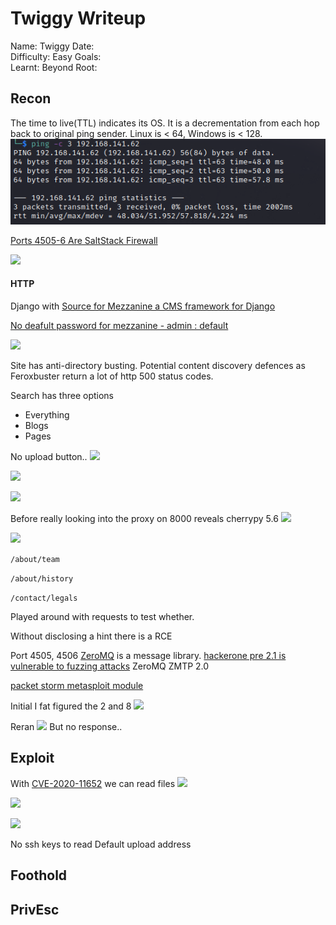 # Twiggy Writeup

Name: Twiggy
Date:  
Difficulty:  Easy
Goals:  
Learnt:
Beyond Root:
## Recon

The time to live(TTL) indicates its OS. It is a decrementation from each hop back to original ping sender. Linux is < 64, Windows is < 128.
![ping](OS-ProvingGrounds/Twiggy/Screenshots/ping.png)

[Ports 4505-6 Are SaltStack Firewall](https://docs.saltproject.io/en/latest/topics/tutorials/firewall.html)

![](serachsploit-salt.png)

#### HTTP
Django with [Source for Mezzanine a CMS framework for Django](https://github.com/stephenmcd/mezzanine)

[No deafult password for mezzanine - admin : default ](https://www.virtuozzo.com/company/blog/how-to-get-mezzanine-cms-inside-jelastic-cloud/)

![](xxs-mezzanine.png)

Site has anti-directory busting. Potential content discovery defences as Feroxbuster return a lot of http 500 status codes.

Search has three options
- Everything
- Blogs
- Pages

No upload button..
![](uploads.png)

![](gogospider.png)

![](congratz.png)

Before really looking into the proxy on 8000 reveals cherrypy 5.6
![](poc-cherrypyver.png)

![](snykonnovulnscherrypy.png)


`/about/team` 

`/about/history`

`/contact/legals`

Played around with requests to test whether. 

Without disclosing a hint there is a RCE

Port 4505, 4506 [ZeroMQ](https://en.wikipedia.org/wiki/ZeroMQ) is a message library. [hackerone pre 2.1 is vulnerable to fuzzing attacks](https://hackerone.com/reports/477073)
ZeroMQ ZMTP 2.0

[packet storm metasploit module](https://packetstormsecurity.com/files/157678/SaltStack-Salt-Master-Minion-Unauthenticated-Remote-Code-Execution.html)


Initial I fat figured the 2 and 8
![](nocve202011651.png)

Reran
![](anotherfatfiguringip.png)
But no response..
## Exploit

With [CVE-2020-11652](https://github.com/Al1ex/CVE-2020-11652/blob/main/CVE-2020-11652.py) we can read files
![](wecanreadfiles.png)

![](andshadowfileread.png)

![](sadhashcat.png)

No ssh keys to read
Default upload address
## Foothold

## PrivEsc

      
